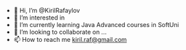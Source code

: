 - 👋 Hi, I’m @KirilRafaylov
- 👀 I’m interested in 
- 🌱 I’m currently learning Java Advanced courses in SoftUni
- 💞️ I’m looking to collaborate on ...
- 📫 How to reach me kiril.raf@gmail.com

<!---
KirilRafaylov/KirilRafaylov is a ✨ special ✨ repository because its `README.md` (this file) appears on your GitHub profile.
You can click the Preview link to take a look at your changes.
--->
